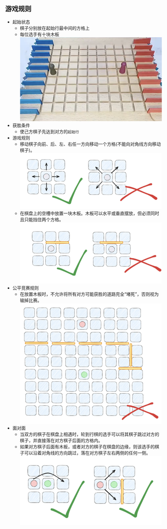 
## 游戏规则 
- 起始状态
    - 棋子分别放在起始行最中间的方格上
    - 每位选手有十块木板
    ![assist-line](./doc-assets/start.png)
- 获胜条件
    - 使己方棋子先达到对方的`起始行`
- 游戏规则
    - 移动棋子向前、后、左、右任一方向移动一个方格(不能向对角线方向移动棋子)。
    ![assist-line](./doc-assets/rule-move.png)
    - 在棋盘上的空槽中放置一块木板。木板可以水平或垂直摆放，但必须同时且只能挡住两个方格。
    ![assist-line](./doc-assets/rule-block.png)
- 公平竞赛规则
    - 在放置木板时，不允许将所有对方可能获胜的道路完全“堵死”，否则视为输掉比赛。
    ![assist-line](./doc-assets/rule-illegality.png)
- 面对面
    - 当双方的棋子在棋盘上相遇时，轮到行棋的选手可以将其棋子跳过对方的棋子，并直接落在对方棋子后面的方格内。
    - 如果对方棋子后面有木板，或者对方的棋子在棋盘的边缘，则该选手的棋子可以沿着对角线的方向跳过，落在对方棋子左右两侧的任何一侧。
    ![assist-line](./doc-assets/face2face.png)
